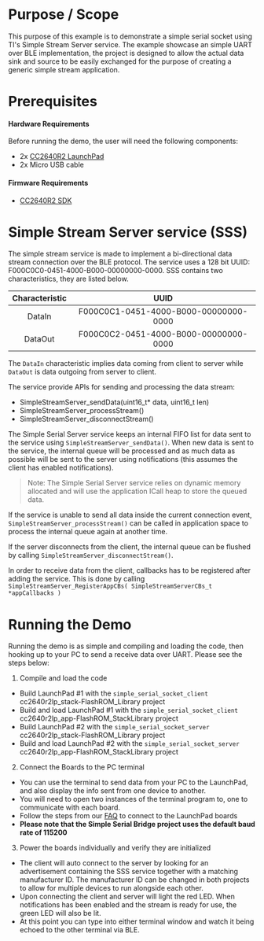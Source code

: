 
Purpose / Scope
===============

This purpose of this example is to demonstrate a simple serial socket using
TI's Simple Stream Server service. The example showcase an simple UART over
BLE implementation, the project is designed to allow the actual data sink and
source to be easily exchanged for the purpose of creating a generic simple
stream application.

Prerequisites
=============

#### Hardware Requirements

Before running the demo, the user will need the following components:

- 2x [CC2640R2 LaunchPad](http://www.ti.com/tool/launchxl-cc2640r2)
- 2x Micro USB cable

#### Firmware Requirements

- [CC2640R2 SDK](http://www.ti.com/tool/SIMPLELINK-CC2640R2-SDK)

Simple Stream Server service (SSS)
=========================

The simple stream service is made to implement a bi-directional data stream
connection over the BLE protocol. The service uses a 128 bit UUID:
F000C0C0-0451-4000-B000-00000000-0000. SSS contains two characteristics, they
are listed below.

| Characteristic    | UUID                                      |
|:-----------------:|:-----------------------------------------:|
|DataIn             | F000C0C1-0451-4000-B000-00000000-0000     |
|DataOut            | F000C0C2-0451-4000-B000-00000000-0000     |

The `DataIn` characteristic implies  data coming from client to server while
`DataOut` is data outgoing from server to client.

The service provide APIs for sending and processing the data stream:
* SimpleStreamServer_sendData(uint16_t* data, uint16_t len)
* SimpleStreamServer_processStream()
* SimpleStreamServer_disconnectStream()

The Simple Serial Server service keeps an internal FIFO list for data sent to
the service using `SimpleStreamServer_sendData()`. When new data is sent to the
service, the internal queue will be processed and as much data as possible
will be sent to the server using notifications (this assumes the client has
enabled notifications).

> Note: The Simple Serial Server service relies on dynamic memory allocated and
> will use the application ICall heap to store the queued data.

If the service is unable to send all data inside the current connection event,
`SimpleStreamServer_processStream()` can be called in application space to
process the internal queue again at another time.

If the server disconnects from the client, the internal queue can be flushed
by calling `SimpleStreamServer_disconnectStream()`.

In order to receive data from the client, callbacks has to be registered
after adding the service. This is done by calling
`SimpleStreamServer_RegisterAppCBs( SimpleStreamServerCBs_t *appCallbacks )`

Running the Demo
================

Running the demo is as simple and compiling and loading the code, then hooking
up to your PC to send a receive data over UART. Please see the steps below:

1. Compile and load the code
 - Build LaunchPad #1 with the `simple_serial_socket_client`
 cc2640r2lp_stack-FlashROM_Library project
 - Build and load LaunchPad #1 with the `simple_serial_socket_client`
 cc2640r2lp_app-FlashROM_StackLibrary project
 - Build LaunchPad #2 with the `simple_serial_socket_server`
 cc2640r2lp_stack-FlashROM_Library project
 - Build and load LaunchPad #2 with the `simple_serial_socket_server`
 cc2640r2lp_app-FlashROM_StackLibrary project

2. Connect the Boards to the PC terminal
 - You can use the terminal to send data from your PC to the LaunchPad, and
 also display the info sent from one device to another.
 - You will need to open two instances of the terminal program to, one to
 communicate with each board.
 - Follow the steps from our [FAQ](faq.md) to connect to the LaunchPad boards
 - **Please note that the Simple Serial Bridge project uses the default baud
 rate of 115200**

3. Power the boards individually  and verify they are initialized
 - The client will auto connect to the server by looking for an advertisement
 containing the SSS service together with a
   matching manufacturer ID. The manufacturer ID can be changed in both
   projects to allow for multiple devices to run
   alongside each other.
 - Upon connecting the client and server will light the red LED. When
 notifications has been enabled and the stream is ready
   for use, the green LED will also be lit.
 - At this point you can type into either terminal window and watch it being
 echoed to the other terminal via BLE.
